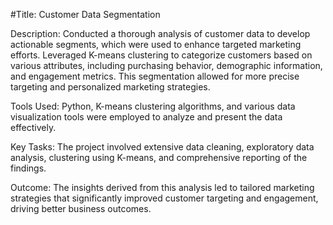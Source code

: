 #Title: Customer Data Segmentation

Description: Conducted a thorough analysis of customer data to develop actionable segments, which were used to enhance targeted marketing efforts. Leveraged K-means clustering to categorize customers based on various attributes, including purchasing behavior, demographic information, and engagement metrics. This segmentation allowed for more precise targeting and personalized marketing strategies.

Tools Used: Python, K-means clustering algorithms, and various data visualization tools were employed to analyze and present the data effectively.

Key Tasks: The project involved extensive data cleaning, exploratory data analysis, clustering using K-means, and comprehensive reporting of the findings.

Outcome: The insights derived from this analysis led to tailored marketing strategies that significantly improved customer targeting and engagement, driving better business outcomes.
